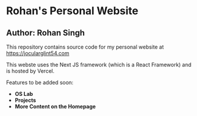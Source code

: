 # Rohan's Personal Website
## Author: Rohan Singh
This repository contains source code for my personal website at https://jocularglint54.com  

This webste uses the Next JS framework (which is a React Framework) and is hosted by Vercel.  

Features to be added soon:  
  - **OS Lab**
  - **Projects**  
  - **More Content on the Homepage**

